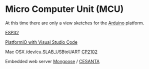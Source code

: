 # Micro Computer Unit (MCU)

At this time there are only a view sketches for the [Arduino](https://www.arduino.cc/) platform.

[ESP32](https://docs.espressif.com/projects/esp-idf/en/latest/)

[PlatformIO with Visual Studio Code](https://docs.platformio.org/en/latest/ide/vscode.html)

Mac OSX /dev/cu.SLAB_USBtoUART [CP2102](https://stackoverflow.com/questions/47109036/cp2102-device-is-not-listed-in-dev-on-macos-10-13)

Embedded web server [Mongoose](https://github.com/cesanta/mongoose) / [CESANTA](https://cesanta.com/)
